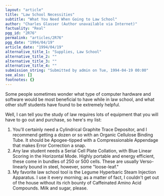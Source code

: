 ```yaml
---
layout: "article"
title: "Law School Necessities"
subtitle: "What You Need When Going to Law School"
author: "Charles Glasser (Author unavailable via Internet)"
factuality: "Real"
pgg_id: "2R76"
permalink: "articles/2R76"
pgg_date: "1994/04/19"
article_date: "1994/04/19"
alternative_title_1: "Supplies, Law School"
alternative_title_2: ""
alternative_title_3: ""
alternative_title_4: ""
submission_string: "Submitted by admin on Tue, 1994-04-19 00:00"
see_also: []
footnotes: {}
---
```

<div>
<p>Some people sometimes wonder what type of computer hardware and software would be most beneficial to have while in law school, and what other stuff students have found to be extremely helpful.</p>
<p>Well, I can tell you the study of law requires lots of equipment that you will have to go out and purchase, so here's my list:</p>
<ol>
<li value="1">You'll certainly need a Cylindrical Graphite Trace Depositor, and I recommend getting a dozen or so with an Organic Cellulose Binding Tube. It should be Apogee-tipped with a Compressionable Appendage that makes Error Correction a snap.</li>
<li value="2">Any law student needs a Serial Cell Plate Collation, with Blue Linear Scoring in the Horizontal Mode. Highly portable and energy efficient, these come in bundles of 250 or 500 cells. These are usually Verso-linearly bound in steel, however, some "loose-leaf."</li>
<li value="3">My favorite law school tool is the Legume Hyperbaric Steam Injection Apparatus. I use it every morning; as a matter of fact, I couldn't get out of the house without its rich bounty of Caffeinated Amino Acid Compounds. Milk and sugar, please.</li>
</ol>
<!--Amazon_CLS_IM_END-->
</div>

